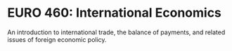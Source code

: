 # EURO 460: International Economics

An introduction to international trade, the balance of payments, and related issues of foreign economic policy.